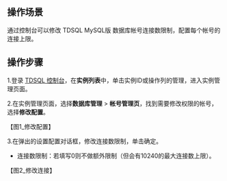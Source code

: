 ## 操作场景
通过控制台可以修改 TDSQL MySQL版 数据库帐号连接数限制，配置每个帐号的连接上限。

## 操作步骤
1.登录 [TDSQL 控制台](https://console.cloud.tencent.com/tdsqld/instance-tdmysql)，在**实例列表**中，单击实例ID或操作列的管理，进入实例管理页面。

2.在实例管理页面，选择**数据库管理** > **帐号管理页**，找到需要修改权限的帐号，选择**修改配置**。

【图1_修改配置】

3.在弹出的设置配置对话框，修改连接数限制，单击确定。
- 连接数限制：若填写0则不做额外限制（但会有10240的最大连接数上限）。

【图2_修改连接】